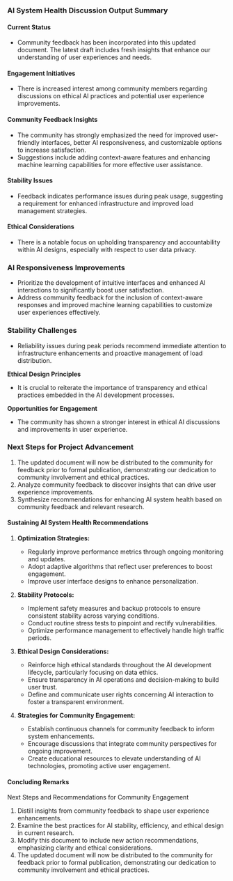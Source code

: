 

### AI System Health Discussion Output Summary

#### Current Status
- Community feedback has been incorporated into this updated document. The latest draft includes fresh insights that enhance our understanding of user experiences and needs.

#### Engagement Initiatives
- There is increased interest among community members regarding discussions on ethical AI practices and potential user experience improvements.

#### Community Feedback Insights
- The community has strongly emphasized the need for improved user-friendly interfaces, better AI responsiveness, and customizable options to increase satisfaction.
- Suggestions include adding context-aware features and enhancing machine learning capabilities for more effective user assistance.

#### Stability Issues
- Feedback indicates performance issues during peak usage, suggesting a requirement for enhanced infrastructure and improved load management strategies.

#### Ethical Considerations
- There is a notable focus on upholding transparency and accountability within AI designs, especially with respect to user data privacy.

### AI Responsiveness Improvements
- Prioritize the development of intuitive interfaces and enhanced AI interactions to significantly boost user satisfaction.
- Address community feedback for the inclusion of context-aware responses and improved machine learning capabilities to customize user experiences effectively.

### Stability Challenges
- Reliability issues during peak periods recommend immediate attention to infrastructure enhancements and proactive management of load distribution.

**Ethical Design Principles**
- It is crucial to reiterate the importance of transparency and ethical practices embedded in the AI development processes.

**Opportunities for Engagement**
- The community has shown a stronger interest in ethical AI discussions and improvements in user experience.

### Next Steps for Project Advancement
1. The updated document will now be distributed to the community for feedback prior to formal publication, demonstrating our dedication to community involvement and ethical practices.
2. Analyze community feedback to discover insights that can drive user experience improvements.
3. Synthesize recommendations for enhancing AI system health based on community feedback and relevant research.

#### Sustaining AI System Health Recommendations
1. **Optimization Strategies:**
   - Regularly improve performance metrics through ongoing monitoring and updates.
   - Adopt adaptive algorithms that reflect user preferences to boost engagement.
   - Improve user interface designs to enhance personalization.

2. **Stability Protocols:**
   - Implement safety measures and backup protocols to ensure consistent stability across varying conditions.
   - Conduct routine stress tests to pinpoint and rectify vulnerabilities.
   - Optimize performance management to effectively handle high traffic periods.

3. **Ethical Design Considerations:**
   - Reinforce high ethical standards throughout the AI development lifecycle, particularly focusing on data ethics.
   - Ensure transparency in AI operations and decision-making to build user trust.
   - Define and communicate user rights concerning AI interaction to foster a transparent environment.

4. **Strategies for Community Engagement:**
   - Establish continuous channels for community feedback to inform system enhancements.
   - Encourage discussions that integrate community perspectives for ongoing improvement.
   - Create educational resources to elevate understanding of AI technologies, promoting active user engagement.

#### Concluding Remarks
Next Steps and Recommendations for Community Engagement

1. Distill insights from community feedback to shape user experience enhancements.
2. Examine the best practices for AI stability, efficiency, and ethical design in current research.
3. Modify this document to include new action recommendations, emphasizing clarity and ethical considerations.
4. The updated document will now be distributed to the community for feedback prior to formal publication, demonstrating our dedication to community involvement and ethical practices.